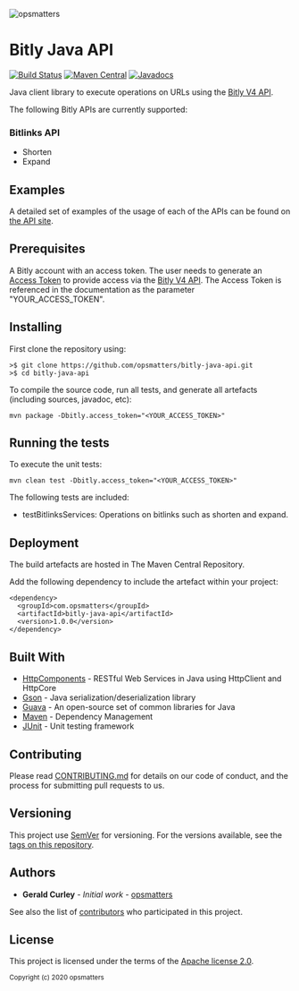 ![opsmatters](https://i.imgur.com/VoLABc1.png)

# Bitly Java API 
[![Build Status](https://travis-ci.org/opsmatters/bitly-java-api.svg?branch=master)](https://travis-ci.org/opsmatters/bitly-java-api)
[![Maven Central](https://maven-badges.herokuapp.com/maven-central/com.opsmatters/bitly-java-api/badge.svg?style=blue)](https://maven-badges.herokuapp.com/maven-central/com.opsmatters/bitly-java-api)
[![Javadocs](http://javadoc.io/badge/com.opsmatters/bitly-java-api.svg)](http://javadoc.io/doc/com.opsmatters/bitly-java-api)

Java client library to execute operations on URLs using the [Bitly V4 API](https://dev.bitly.com/v4_documentation.html).

The following Bitly APIs are currently supported:

### Bitlinks API
* Shorten
* Expand

## Examples

A detailed set of examples of the usage of each of the APIs can be found on [the API site](src/main/java/com/opsmatters/bitly/api).

## Prerequisites

A Bitly account with an access token.
The user needs to generate an [Access Token](https://support.bitly.com/hc/en-us/articles/230647907-How-do-I-find-my-OAuth-access-token-) 
to provide access via the [Bitly V4 API](https://dev.bitly.com/v4_documentation.html).
The Access Token is referenced in the documentation as the parameter "YOUR_ACCESS_TOKEN".

## Installing

First clone the repository using:
```
>$ git clone https://github.com/opsmatters/bitly-java-api.git
>$ cd bitly-java-api
```

To compile the source code, run all tests, and generate all artefacts (including sources, javadoc, etc):
```
mvn package -Dbitly.access_token="<YOUR_ACCESS_TOKEN>"
```

## Running the tests

To execute the unit tests:
```
mvn clean test -Dbitly.access_token="<YOUR_ACCESS_TOKEN>"
```

The following tests are included:

* testBitlinksServices: Operations on bitlinks such as shorten and expand.

## Deployment

The build artefacts are hosted in The Maven Central Repository. 

Add the following dependency to include the artefact within your project:
```
<dependency>
  <groupId>com.opsmatters</groupId>
  <artifactId>bitly-java-api</artifactId>
  <version>1.0.0</version>
</dependency>
```

## Built With

* [HttpComponents](https://hc.apache.org/httpcomponents-client-ga/) - RESTful Web Services in Java using HttpClient and HttpCore
* [Gson](https://github.com/google/gson) - Java serialization/deserialization library
* [Guava](https://github.com/google/guava/wiki) - An open-source set of common libraries for Java
* [Maven](https://maven.apache.org/) - Dependency Management
* [JUnit](http://junit.org/) - Unit testing framework

## Contributing

Please read [CONTRIBUTING.md](https://www.contributor-covenant.org/version/1/4/code-of-conduct.html) for details on our code of conduct, and the process for submitting pull requests to us.

## Versioning

This project use [SemVer](http://semver.org/) for versioning. For the versions available, see the [tags on this repository](https://github.com/opsmatters/bitly-java-api/tags). 

## Authors

* **Gerald Curley** - *Initial work* - [opsmatters](https://github.com/opsmatters)

See also the list of [contributors](https://github.com/opsmatters/bitly-java-api/contributors) who participated in this project.

## License

This project is licensed under the terms of the [Apache license 2.0](https://www.apache.org/licenses/LICENSE-2.0.html).

<sub>Copyright (c) 2020 opsmatters</sub>